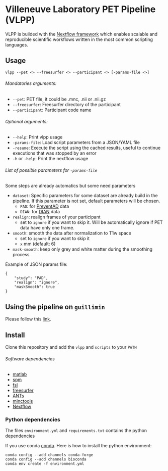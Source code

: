 # Villeneuve Laboratory PET Pipeline (VLPP)

<description>

VLPP is builded with the [Nextflow framework][nextflow] which enables scalable and reproducible scientific workflows written in the most common scripting languages.

## Usage

`vlpp --pet <> --freesurfer <> --participant <> [-params-file <>]`

###### Mandatories arguments:

- `--pet`: PET file, it could be .mnc, .nii or .nii.gz
- `--freesurfer`: Freesurfer directory of the participant
- `--participant`: Participant code name

###### Optional arguments:

- `--help`: Print vlpp usage
- `-params-file`: Load script parameters from a JSON/YAML file
- `-resume`: Execute the script using the cached results, useful to continue executions that was stopped by an error
- `-h` or `-help`: Print the nextflow usage

###### List of possible parameters for `-params-file`

Some steps are already automatics but some need parameters

- `dataset`: Specific parameters for some dataset are already build in the pipeline. If this parameter is not set, default parameters will be chosen.
  - `PAD`: for [PreventAD][pad] data
  - `DIAN`: for [DIAN][dian] data
- `realign`: realign frames of your participant
  - set to `ignore` if you want to skip it. Will be automatically ignore if PET data have only one frame.
- `smooth`: smooth the data after normalization to T1w space
  - set to `ignore` if you want to skip it
  - `x` mm (default: 6)
- `mask-smooth`: keep only grey and white matter during the smoothing process

Example of JSON params file:

```
{
    "study": "PAD",
    "realign": "ignore",
    "maskSmooth": true
}
```

## Using the pipeline on `guillimin`

Please follow this [link][guillimin-doc].

## Install

Clone this repository and add the `vlpp` and `scripts` to your `PATH`

###### Software dependencies

- [matlab](https://www.mathworks.com/)
- [spm](http://www.fil.ion.ucl.ac.uk/spm/)
- [fsl](https://fsl.fmrib.ox.ac.uk/fsl/fslwiki/)
- [freesurfer](https://surfer.nmr.mgh.harvard.edu/)
- [ANTs](http://stnava.github.io/ANTs/)
- [minctools](http://www.bic.mni.mcgill.ca/ServicesSoftware/MINC)
- [Nextflow][nextflow]

### Python dependencies

The files `environment.yml` and `requirements.txt` contains the python dependencies

If you use conda [conda](https://conda.io/docs/). Here is how to install the python environment:

```
conda config --add channels conda-forge
conda config --add channels bioconda
conda env create -f environment.yml
```

[dian]: https://www.nia.nih.gov/alzheimers/clinical-trials/dominantly-inherited-alzheimer-network-dian
[guillimin-doc]: https://github.com/villeneuvelab/documentation/wiki/VLPP-on-guillimin
[nextflow]: https://www.nextflow.io/
[pad]: http://www.douglas.qc.ca/page/prevent-alzheimer
